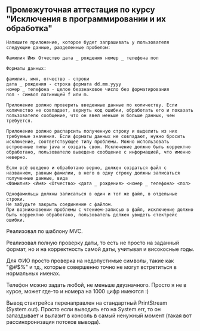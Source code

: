## Промежуточная аттестация по курсу "Исключения в программировании и их обработка"

```
Напишите приложение, которое будет запрашивать у пользователя следующие данные, разделенные пробелом:

Фамилия Имя Отчество дата _ рождения номер _ телефона пол

Форматы данных:

фамилия, имя, отчество - строки
дата _ рождения - строка формата dd.mm.yyyy
номер _ телефона - целое беззнаковое число без форматирования
пол - символ латиницей f или m.

Приложение должно проверить введенные данные по количеству. Если количество не совпадает, вернуть код ошибки, обработать его и показать пользователю сообщение, что он ввел меньше и больше данных, чем требуется.

Приложение должно распарсить полученную строку и выделить из них требуемые значения. Если форматы данных не совпадают, нужно бросить исключение, соответствующее типу проблемы. Можно использовать встроенные типы java и создать свои. Исключение должно быть корректно обработано, пользователю выведено сообщение с информацией, что именно неверно.

Если всё введено и обработано верно, должен создаться файл с названием, равным фамилии, в него в одну строку должны записаться полученные данные, вида
<Фамилия> <Имя> <Отчество> <дата _ рождения> <номер _ телефона> <пол>

Однофамильцы должны записаться в один и тот же файл, в отдельные строки.
Не забудьте закрыть соединение с файлом.
При возникновении проблемы с чтением-записью в файл, исключение должно быть корректно обработано, пользователь должен увидеть стектрейс ошибки.
```

Реализовал по шаблону MVC. 

Реализовал полную проверку даты, то есть не просто на заданный формат,
но и на корректность самой даты, учитывая и високосные годы. 

Для ФИО просто проверка на недопустимые символы, такие как "@#$%" и тд.,
которые совершенно точно не могут встретиться в нормальных именах.

Телефон можно задать любой, не меньше двузначного. Просто я не в курсе, 
может где-то и номера на 1000 цифр имеются :) 

Вывод стактрейса перенаправлен на стандартный PrintStream (System.out). 
Просто если выводить его на System.err, то он запаздывает и вылазит
в консоль в самый ненужный момент (такая вот рассинхронизация потоков
вывода).

